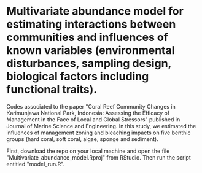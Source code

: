 # Multivariate abundance model for estimating interactions between communities and influences of known variables (environmental disturbances, sampling design, biological factors including functional traits). 

Codes associated to the paper "Coral Reef Community Changes in Karimunjawa National Park, Indonesia: Assessing the Efficacy of Management in the Face of Local and Global Stressors" published in Journal of Marine Science and Engineering. In this study, we estimated the influences of management zoning and bleaching impacts on five benthic groups (hard coral, soft coral, algae, sponge and sediment). 

First, download the repo on your local machine and open the file "Multivariate_abundance_model.Rproj" from RStudio. Then run the script entitled "model_run.R".


